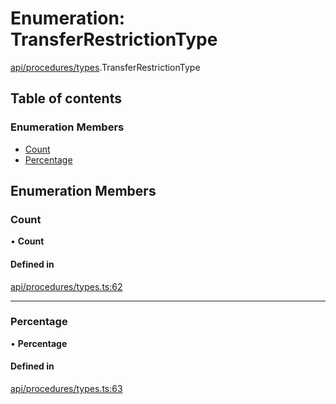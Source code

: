 # Enumeration: TransferRestrictionType

[api/procedures/types](../wiki/api.procedures.types).TransferRestrictionType

## Table of contents

### Enumeration Members

- [Count](../wiki/api.procedures.types.TransferRestrictionType#count)
- [Percentage](../wiki/api.procedures.types.TransferRestrictionType#percentage)

## Enumeration Members

### Count

• **Count**

#### Defined in

[api/procedures/types.ts:62](https://github.com/PolymathNetwork/polymesh-sdk/blob/c6fe1be3/src/api/procedures/types.ts#L62)

___

### Percentage

• **Percentage**

#### Defined in

[api/procedures/types.ts:63](https://github.com/PolymathNetwork/polymesh-sdk/blob/c6fe1be3/src/api/procedures/types.ts#L63)

